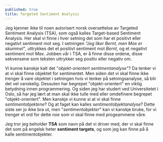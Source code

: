 ```yaml
---
published: true
title: Targeted Sentiment Analysis
---
```

Jeg kjenner ikke til noen autorisert norsk oversettelse av Targeted Sentiment Analysis (TSA), som også kalles Target-based Sentiment Analysis. Her skal vi finne i hver setning det som har et positivt eller negativt sentiment mot seg. I setningen _"Jeg liker Bernt, men Max er skummel"_, uttrykkes det et positivt sentiment mot _Bernt_, og et negativt sentiment mot _Max_. Jobben vår i TSA, er å finne disse ordene, disse sekvensene som teksten uttrykker seg positiv eller negativ om. 

Vi kunne kanskje kalt det "_objekt-orientert sentimentanalyse_"? Da tenker vi at vi skal finne objektet for sentimentet. Men siden det vi skal finne ikke trenger å vare objektet i setningen hvis vi tenker på setningsanalyse, så blir det vel vanskelig. Dessuten har begrepet "objekt-orientert" en viktig betydning innen programmering. Og siden jeg har studert ved Universitetet i Oslo, så har jeg lært at man skal ikke tulle med eller omdefinere begrepet "objekt-orientert". Men kanskje vi kunne si at vi skal finne _sentimentobjektene_? Og at faget kan kalles _sentimentobjektanalyse_? Dette siste ser jo ikke bra ut, men "_sentimentobjekter_" kan vi kanskje bruke, for vi trenger et ord for dette _noe_ som vi skal finne med progeammene våre.

Jeg tror jeg beholder **TSA** som navn på det vi driver med, der vi skal finne det som på engelsk heter **sentiment targets**, og som jeg kan finne på å kalle sentimentobjekter. 